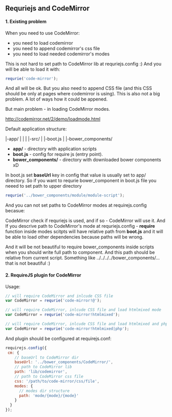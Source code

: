 ## Requriejs and CodeMirror

#### 1. Existing problem

When you need to use CodeMirror:

- you need to load codemirror
- you need to append codemirror's css file
- you need to load needed codemirror's modes

This is not hard to set path to CodeMirror lib at requriejs.config :) And you will be able to load it with:

```javascript
requrie('code-mirror');
```

And all will be ok. But you also need to append CSS file (and this CSS should be only at pages where codemirror is using). This is also not a big problem. A lot of ways how it could be appened.

But main problem - in loading CodeMirror modes.

http://codemirror.net/2/demo/loadmode.html

Default application structure:

|-app/
|   |
|   |-src/
|   |-boot.js
|
|-bower_components/


- **app/** - directory with application scripts
- **boot.js** - config for require js (entry point). 
- **bower_components/** - directory with downloaded bower components xD

In boot.js set **baseUrl** key in config that value is usually set to app/ directory.
So if you want to requrie bower_component in boot.js file you neeed to set path to upper directory

```javascript
requrie('../bower_components/module/module-script');
```

And you can not set paths to CodeMirror modes at requirejs.config becasue:

CodeMirror check if requriejs is used, and if so - CodeMirror will use it. And If you descrive path to CodeMirror's mode at requriejs.config -
**require** function inside modes scitpts will have relative path from **boot.js** and it will be able to load other dependencies because paths will be wrong.

And it will be not beautiful to require bower_components inside scripts when you should write full path to component. And this path should be relative from current script. Something like ../../../../bower_components/... that is not beautiful :)


#### 2. RequireJS plugin for CodeMirror

Usage:

```javascript
// will require CodeMirror and inlcude CSS file
var CodeMirror = requrie('code-mirror!@');

// will require CodeMirror, inlcude CSS file and load htmlmixed mode
var CodeMirror = requrie('code-mirror!htmlmixed');

// will require CodeMirror, inlcude CSS file and load htmlmixed and php modes
var CodeMirror = requrie('code-mirror!htmlmixed|php');
```

And plugin should be configured at requirejs.conf:

```javascript
requirejs.config({
 cm: {
 	// baseUrl to CodeMirror dir
    baseUrl: '../bower_components/CodeMirror/',
    // path to CodeMirror lib
    path: 'lib/codemirror',
    // path to CodeMirror css file
    css: '/path/to/code-mirror/css/file',
    modes: {
      // modes dir structure
      path: 'mode/{mode}/{mode}'
    }
  }
});
```


